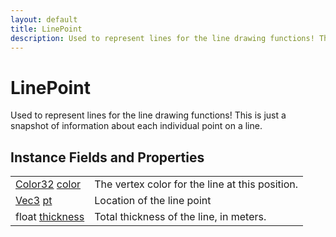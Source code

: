 ```yaml
---
layout: default
title: LinePoint
description: Used to represent lines for the line drawing functions! This is just a snapshot of information about each individual point on a line.
---
```

# LinePoint

Used to represent lines for the line drawing functions! This is just a snapshot of
information about each individual point on a line.


## Instance Fields and Properties

|  |  |
|--|--|
|[Color32]({{site.url}}/Pages/Reference/Color32.html) [color]({{site.url}}/Pages/Reference/LinePoint/color.html)|The vertex color for the line at this position.|
|[Vec3]({{site.url}}/Pages/Reference/Vec3.html) [pt]({{site.url}}/Pages/Reference/LinePoint/pt.html)|Location of the line point|
|float [thickness]({{site.url}}/Pages/Reference/LinePoint/thickness.html)|Total thickness of the line, in meters.|




